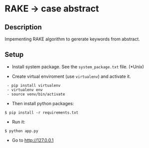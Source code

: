 RAKE -> case abstract
===================

## Description
Impementing RAKE algorithm to gererate keywords from abstract.


## Setup
- Install system package. See the `system_package.txt` file. (*Unix)

- Create virtual enviroment (use `virtualenv`) and activate it.
```
 - pip install virtualenv
 - virtualenv env
 - source venv/bin/activate
```

- Then install python packages:  
```
$ pip install -r requirements.txt
```

- Run it:

```
$ python app.py
```

- Go to http://127.0.0.1
